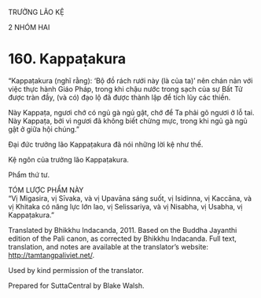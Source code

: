 TRƯỞNG LÃO KỆ

2 NHÓM HAI

# 160\. Kappaṭakura

“Kappaṭakura (nghĩ rằng): ‘Bộ đồ rách rưới này (là của ta)’ nên chán nản với việc thực hành Giáo Pháp, trong khi chậu nước trong sạch của sự Bất Tử được tràn đầy, (và có) đạo lộ đã được thành lập để tích lũy các thiền.

Này Kappaṭa, ngươi chớ có ngủ gà ngủ gật, chớ để Ta phải gõ ngươi ở lỗ tai. Này Kappaṭa, bởi vì ngươi đã không biết chừng mực, trong khi ngủ gà ngủ gật ở giữa hội chúng.”

Đại đức trưởng lão Kappaṭakura đã nói những lời kệ như thế.

Kệ ngôn của trưởng lão Kappaṭakura.

Phẩm thứ tư.

TÓM LƯỢC PHẨM NÀY  
“Vị Migasira, vị Sīvaka, và vị Upavāna sáng suốt, vị Isidinna, vị Kaccāna, và vị Khitaka có năng lực lớn lao, vị Selissariya, và vị Nisabha, vị Usabha, vị Kappaṭakura.”

Translated by Bhikkhu Indacanda, 2011. Based on the Buddha Jayanthi edition of the Pali canon, as corrected by Bhikkhu Indacanda. Full text, translation, and notes are available at the translator’s website: http://tamtangpaliviet.net/.

Used by kind permission of the translator.

Prepared for SuttaCentral by Blake Walsh.